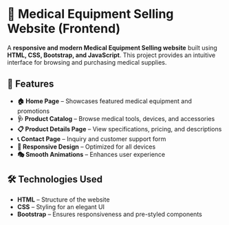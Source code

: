 # 🏥 Medical Equipment Selling Website (Frontend)

A **responsive and modern Medical Equipment Selling website** built using **HTML, CSS, Bootstrap, and JavaScript**. This project provides an intuitive interface for browsing and purchasing medical supplies.

## 🚀 Features

- **🏠 Home Page** – Showcases featured medical equipment and promotions  
- **🩺 Product Catalog** – Browse medical tools, devices, and accessories  
- **📋 Product Details Page** – View specifications, pricing, and descriptions  
- **📞 Contact Page** – Inquiry and customer support form  
- **📱 Responsive Design** – Optimized for all devices  
- **🎭 Smooth Animations** – Enhances user experience  

## 🛠️ Technologies Used

- **HTML** – Structure of the website  
- **CSS** – Styling for an elegant UI  
- **Bootstrap** – Ensures responsiveness and pre-styled components  

